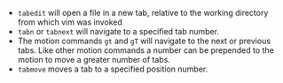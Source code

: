 -   `tabedit` will open a file in a new tab, relative to the working directory from which vim was invoked
-   `tabn` or `tabnext` will navigate to a specified tab number.
-   The motion commands `gt` and `gT` will navigate to the next or previous tabs.
    Like other motion commands a number can be prepended to the motion to move a greater number of tabs.
-   `tabmove` moves a tab to a specified position number.
